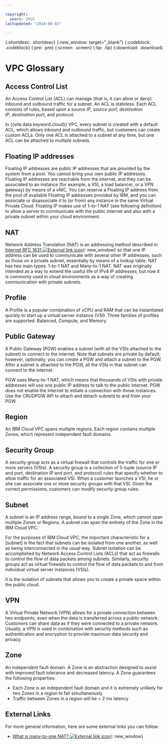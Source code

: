 ```yaml
---

copyright:
  years: 2018
lastupdated: "2018-08-03"

---
```


{:shortdesc: .shortdesc}
{:new_window: target="_blank"}
{:codeblock: .codeblock}
{:pre: .pre}
{:screen: .screen}
{:tip: .tip}
{:download: .download}

# VPC Glossary

## Access Control List

An Access Control List (ACL) can manage (that is, it can allow or deny) inbound and outbound traffic for a subnet. An ACL is stateless. Each ACL consists of rules, based upon a _source IP_, _source port_, _destination IP_, _destination port_, and _protocol_.

In {{site.data.keyword.cloud}} VPC, every subnet is created with a default ACL, which allows inbound and outbound traffic, but customers can create custom ACLs. Only one ACL is attached to a subnet at any time, but one ACL can be attached to multiple subnets.

## Floating IP addresses
Floating IP addresses are public IP addresses that are provided by the system from a pool. You cannot bring your own public IP addresses. Floating IP addresses are reachable from the internet, and they can be associated to an instance (for example, a VSI, a load balancer, or a VPN gateway) by means of a vNIC. You can reserve a Floating IP address from the pool of available Floating IP addresses provided by IBM, and you can associate or disassociate it to (or from) any instance in the same Virtual Private Cloud. Floating IP makes use of 1-to-1 NAT (see following definition) to allow a server to communicate with the public internet and also with a private subnet within your cloud environment.

## NAT

Network Address Translation (NAT) is an addressing method described in [Internet RFC 1631 ![External link icon](../../icons/launch-glyph.svg "External link icon")](https://tools.ietf.org/html/rfc1631){: new_window} so that one IP address can be used to communicate with several other IP addresses, such as those on a private subnet, essentially by means of a lookup table. NAT has two main types: 1-to-1 NAT and Many-to-1 NAT. NAT was originally intended as a way to extend the useful life of IPv4 IP addresses, but now it is commonly used in cloud environments as a way of creating communication with private subnets.

## Profile
A Profile is a popular combination of vCPU and RAM that can be instantiated quickly to start up a virtual server instance (VSI). Three families of profiles are supported: Balanced, Compute, and Memory.


## Public Gateway
A Public Gateway (PGW) enables a subnet (with all the VSIs attached to the subnet) to connect to the internet. Note that subnets are private by default; however, optionally, you can create a PGW and attach a subnet to the PGW. After a subnet is attached to the PGW, all the VSIs in that subnet can connect to the internet.

PGW uses Many-to-1 NAT, which means that thousands of VSIs with private addresses will use one public IP address to talk to the public internet. PGW does not enable the internet to initiate a connection with those instances. Use the CRUDPGW API to attach and detach subnets to and from your PGW.

## Region
An IBM Cloud VPC spans multiple regions. Each region contains multiple Zones, which represent independent fault domains.

## Security Group
A security group acts as a virtual firewall that controls the traffic for one or more servers (VSIs). A security group is a collection of 5-tuple (source IP and port, destination IP and port, and protocol) rules that specify whether to allow traffic for an associated VSI. When a customer launches a VSI, he or she can associate one or more security groups with that VSI. Given the correct permissions, customers can modify security group rules.

## Subnet
A subnet is an IP address range, bound to a single Zone, which cannot span multiple Zones or Regions. A subnet can span the entirety of the Zone in the IBM Cloud VPC.

For the purposes of IBM Cloud VPC, the important characteristic for a [subnet] is the fact that subnets can be isolated from one another, as well as being interconnected in the usual way. Subnet isolation can be accomplished by Network Access Control Lists (ACLs) that act as firewalls to control the flow of data packets among subnets. Similarly, security groups act as virtual firewalls to control the flow of data packets to and from individual virtual server instances (VSIs).

It is the isolation of subnets that allows you to create a private space within the public cloud.

## VPN

A Virtual Private Network (VPN) allows for a private connection between two endpoints, even when the data is transferred across a public network. Customers can share data as if they were connected to a private network. Usually, a VPN is used in combination with security methods such as authentication and encryption to provide maximum data security and privacy.

## Zone
An independent fault domain. A Zone is an abstraction designed to assist with improved fault tolerance and decreased latency. A Zone guarantees the following properties:

 * Each Zone is an independent fault domain and it is extremely unlikely for two Zones in a region to fail simultaneously
 * Traffic between Zones in a region will be < 2 ms latency

## External Links
For more general information, here are some external links you can follow:
 * [What is many-to-one NAT? ![External link icon](../../icons/launch-glyph.svg "External link icon")](https://en.wikipedia.org/wiki/Network_address_translation){: new_window}
